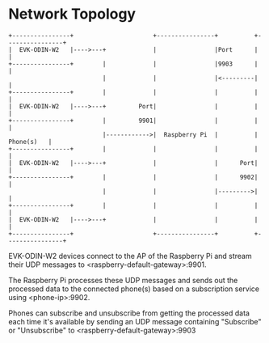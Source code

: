 # Network Topology

    +----------------+                      +----------------+          +----------------+
    |  EVK-ODIN-W2   |---->---+             |                |Port      |                |
    +----------------+        |             |                |9903      |                |
                              |             |                |<---------|                |
    +----------------+        |             |                |          |                |
    |  EVK-ODIN-W2   |---->---+         Port|                |          |                |
    +----------------+        |         9901|                |          |                |
                              |------------>|  Raspberry Pi  |          |     Phone(s)   |
    +----------------+        |             |                |          |                |
    |  EVK-ODIN-W2   |---->---+             |                |      Port|                |
    +----------------+        |             |                |      9902|                |
                              |             |                |--------->|                |
    +----------------+        |             |                |          |                |
    |  EVK-ODIN-W2   |---->---+             |                |          |                |
    +----------------+                      +----------------+          +----------------+

EVK-ODIN-W2 devices connect to the AP of the Raspberry Pi and stream their UDP messages to \<raspberry-default-gateway\>:9901.

The Raspberry Pi processes these UDP messages and sends out the processed data to the connected phone(s) based on a subscription service using \<phone-ip\>:9902.

Phones can subscribe and unsubscribe from getting the processed data each time it's available by sending an UDP message containing "Subscribe" or "Unsubscribe" to \<raspberry-default-gateway\>:9903